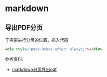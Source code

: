 # markdown

## 导出PDF分页

于需要进行分页的位置，插入代码

``` markdown
<div style="page-break-after: always;"></div>
```

参考资料:

- [markdown分页导出pdf](https://blog.csdn.net/qq_38228254/article/details/90814620)

